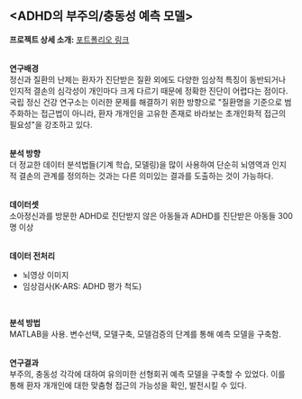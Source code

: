 ## <ADHD의 부주의/충동성 예측 모델>  
**프로젝트 상세 소개:** [포트폴리오 링크](https://drive.google.com/file/d/1WE2KaVW89SnjrjfuAqQkS_wPueiEPqsC/view?usp=drive_link)
<br><br>

**연구배경**  
정신과 질환의 난제는 환자가 진단받은 질환 외에도 다양한 임상적 특징이 동반되거나 인지적 결손의 심각성이 개인마다 크게 다르기 때문에 정확한 진단이 어렵다는 점이다. 국립 정신 건강 연구소는 이러한 문제를 해결하기 위한 방향으로 "질환명을 기준으로 범주화하는 접근법이 아니라, 환자 개개인을 고유한 존재로 바라보는 초개인화적 접근의 필요성"을 강조하고 있다.
<br><br>

**분석 방향**  
더 정교한 데이터 분석법들(기계 학습, 모델링)을 많이 사용하여 단순히 뇌영역과 인지적 결손의 관계를 정의하는 것과는 다른 의미있는 결과를 도출하는 것이 가능하다. 
<br><br>

**데이터셋**  
소아정신과를 방문한 ADHD로 진단받지 않은 아동들과 ADHD를 진단받은 아동들 300명 이상
<br><br>

**데이터 전처리**  
- 뇌영상 이미지
- 임상검사(K-ARS: ADHD 평가 척도)
<br>

**분석 방법**  
MATLAB을 사용. 변수선택, 모델구축, 모델검증의 단계를 통해 예측 모델을 구축함.
<br><br>

**연구결과**  
부주의, 충동성 각각에 대하여 유의미한 선형회귀 예측 모델을 구축할 수 있었다. 이를 통해 환자 개개인에 대한 맞춤형 접근의 가능성을 확인, 발전시킬 수 있다. 
